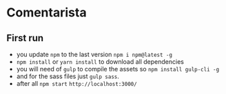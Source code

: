 # Comentarista


## First run

* you update `npm` to the last version `npm i npm@latest -g`
* `npm install` or `yarn install` to download all dependencies
* you will need of `gulp` to compile the assets so `npm install gulp-cli -g`
* and for the sass files just `gulp sass`.
* after all `npm start` `http://localhost:3000/`
